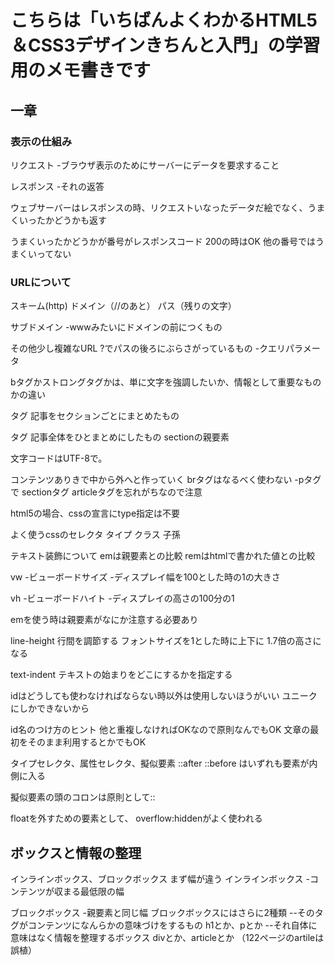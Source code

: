 # こちらは「いちばんよくわかるHTML5＆CSS3デザインきちんと入門」の学習用のメモ書きです

## 一章
### 表示の仕組み
リクエスト
-ブラウザ表示のためにサーバーにデータを要求すること

レスポンス
-それの返答

ウェブサーバーはレスポンスの時、リクエストいなったデータだ絵でなく、うまくいったかどうかも返す

うまくいったかどうかが番号がレスポンスコード
200の時はOK
他の番号ではうまくいってない

### URLについて
スキーム(http)
ドメイン（//のあと）
パス（残りの文字）

サブドメイン
-wwwみたいにドメインの前につくもの

その他少し複雑なURL
?でパスの後ろにぶらさがっているもの
-クエリパラメータ

bタグかストロングタグかは、単に文字を強調したいか、情報として重要なものかの違い

<sction>タグ
記事をセクションごとにまとめたもの

<article>タグ
記事全体をひとまとめにしたもの
sectionの親要素

文字コードはUTF-8で。

コンテンツありきで中から外へと作っていく
brタグはなるべく使わない
-pタグで
sectionタグ
articleタグを忘れがちなので注意

html5の場合、cssの宣言にtype指定は不要

よく使うcssのセレクタ
タイプ
クラス
子孫

テキスト装飾について
emは親要素との比較
remはhtmlで書かれた値との比較

vw
-ビューボードサイズ
-ディスプレイ幅を100とした時の1の大きさ

vh
-ビューボードハイト
-ディスプレイの高さの100分の1

emを使う時は親要素がなにか注意する必要あり

line-height
行間を調節する
フォントサイズを1とした時に上下に 1.7倍の高さになる

text-indent
テキストの始まりをどこにするかを指定する

idはどうしても使わなければならない時以外は使用しないほうがいい
ユニークにしかできないから

id名のつけ方のヒント
他と重複しなければOKなので原則なんでもOK
文章の最初をそのまま利用するとかでもOK

タイプセレクタ、属性セレクタ、擬似要素
::after
::before
はいずれも要素が内側に入る

擬似要素の頭のコロンは原則として::

floatを外すための要素として、
overflow:hiddenがよく使われる

## ボックスと情報の整理
インラインボックス、ブロックボックス
まず幅が違う
インラインボックス
-コンテンツが収まる最低限の幅

ブロックボックス
-親要素と同じ幅
ブロックボックスにはさらに2種類
--そのタグがコンテンツになんらかの意味づけをするもの
  h1とか、pとか
--それ自体に意味はなく情報を整理するボックス
  divとか、articleとか
（122ページのartileは誤植）
